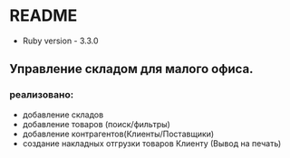 # README

* Ruby version - 3.3.0

## Управление складом для малого офиса.

### реализовано:

* добавление складов
* добавление товаров (поиск/фильтры)
* добавление контрагентов(Клиенты/Поставщики)
* создание накладных отгрузки товаров Клиенту (Вывод на печать)

